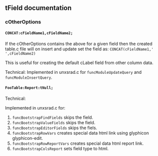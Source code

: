 ## tField documentation

### cOtherOptions

#### `CONCAT:cFieldName1,cFieldName2;`

If the cOtherOptions contains the above for a given field then the created table.c file will on insert and update
set the field as: `CONCAT(cFieldName1,' ',cFieldName2)`

This is useful for creating the default cLabel field from
other column data. 

Technical: Implemented in unxsrad.c for `funcModuleUpdateQuery` and `funcModuleInsertQuery`.


#### `FooTable:Report:tNull;`

Technical:

Implemented in unxsrad.c for:

 1. `funcBootstrapFindFields` skips the field.
 1. `funcBootstrapValueFields` skips the field.
 1. `funcBootstrapEditorFields` skips the fiels.
 1. `funcBootstrapRowVars` creates special data html link using glyphicon glyphicon-edit.
 1. `funcBootstrapRowReportVars` creates special data html report link.
 1. `funcBootstrapColsReport` sets field type to html.
